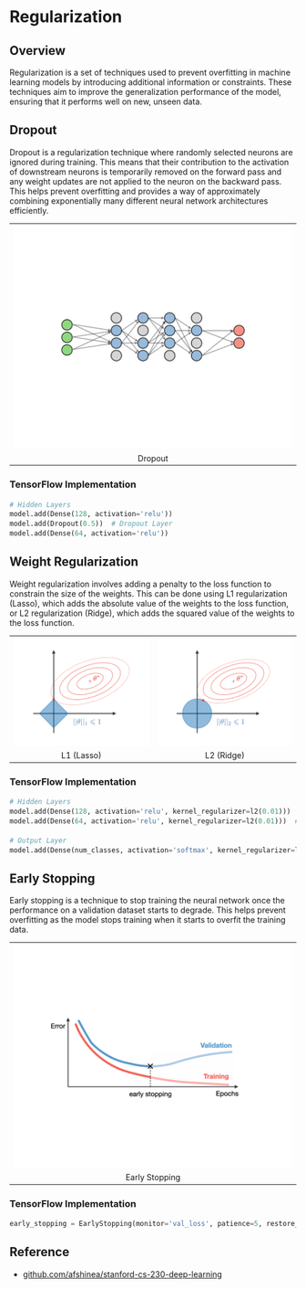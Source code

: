 # Regularization

## Overview

Regularization is a set of techniques used to prevent overfitting in machine learning models by introducing additional information or constraints. These techniques aim to improve the generalization performance of the model, ensuring that it performs well on new, unseen data.

## Dropout

Dropout is a regularization technique where randomly selected neurons are ignored during training. This means that their contribution to the activation of downstream neurons is temporarily removed on the forward pass and any weight updates are not applied to the neuron on the backward pass. This helps prevent overfitting and provides a way of approximately combining exponentially many different neural network architectures efficiently.

<table>
    <tr>
        <td><img src="/regularization/img/1.png" width="512"></td>
    </tr>
    <tr>
        <td align="center">Dropout</td>
    </tr>
</table>

### TensorFlow Implementation

```py
# Hidden Layers
model.add(Dense(128, activation='relu'))
model.add(Dropout(0.5))  # Dropout Layer
model.add(Dense(64, activation='relu'))
```

## Weight Regularization

Weight regularization involves adding a penalty to the loss function to constrain the size of the weights. This can be done using L1 regularization (Lasso), which adds the absolute value of the weights to the loss function, or L2 regularization (Ridge), which adds the squared value of the weights to the loss function.

<table>
    <tr>
        <td><img src="/regularization/img/2.png" width="512"></td>
        <td><img src="/regularization/img/3.png" width="512"></td>
    </tr>
    <tr>
        <td align="center">L1 (Lasso)</td>
        <td align="center">L2 (Ridge)</td>
    </tr>
</table>

### TensorFlow Implementation

```py
# Hidden Layers
model.add(Dense(128, activation='relu', kernel_regularizer=l2(0.01)))  # Weight Regularization
model.add(Dense(64, activation='relu', kernel_regularizer=l2(0.01)))  # Weight Regularization

# Output Layer
model.add(Dense(num_classes, activation='softmax', kernel_regularizer=l2(0.01)))  # Weight Regularization
```

## Early Stopping

Early stopping is a technique to stop training the neural network once the performance on a validation dataset starts to degrade. This helps prevent overfitting as the model stops training when it starts to overfit the training data.

<table>
    <tr>
        <td><img src="/regularization/img/4.png" width="512"></td>
    </tr>
    <tr>
        <td align="center">Early Stopping</td>
    </tr>
</table>

### TensorFlow Implementation

```py
early_stopping = EarlyStopping(monitor='val_loss', patience=5, restore_best_weights=True)  # Early Stopping
```

## Reference

- [github.com/afshinea/stanford-cs-230-deep-learning](https://github.com/afshinea/stanford-cs-230-deep-learning)
